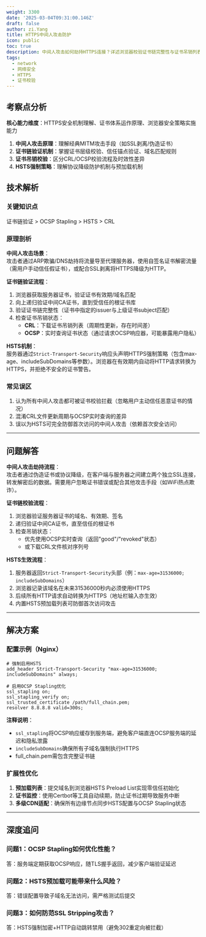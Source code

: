 ```yaml
---
weight: 3300
date: '2025-03-04T09:31:00.146Z'
draft: false
author: zi.Yang
title: HTTPS中间人攻击防护
icon: public
toc: true
description: 中间人攻击如何劫持HTTPS连接？详述浏览器校验证书链完整性与证书吊销列表（CRL/OCSP）校验的流程，说明HSTS头部如何强制启用HTTPS。
tags:
  - network
  - 网络安全
  - HTTPS
  - 证书校验
---
```


## 考察点分析

**核心能力维度**：HTTPS安全机制理解、证书体系运作原理、浏览器安全策略实施能力  

1. **中间人攻击原理**：理解经典MITM攻击手段（如SSL剥离/伪造证书）  
2. **证书链验证机制**：掌握证书层级校验、信任锚点验证、域名匹配规则  
3. **证书吊销校验**：区分CRL/OCSP校验流程及时效性差异  
4. **HSTS强制策略**：理解协议降级防护机制与预加载机制  

## 技术解析

### 关键知识点

证书链验证 > OCSP Stapling > HSTS > CRL

### 原理剖析

**中间人攻击场景**：  
攻击者通过ARP欺骗/DNS劫持将流量导至代理服务器，使用自签名证书解密流量（需用户手动信任假证书），或配合SSL剥离将HTTPS降级为HTTP。

**证书链验证流程**：  

1. 浏览器获取服务器证书，验证证书有效期/域名匹配  
2. 向上递归验证中间CA证书，直到受信任的根证书库  
3. 验证证书链完整性（证书中指定的issuer与上级证书subject匹配）  
4. 检查证书吊销状态：  
   - **CRL**：下载证书吊销列表（周期性更新，存在时间差）  
   - **OCSP**：实时查询证书状态（通过请求OCSP响应器，可能暴露用户隐私）  

**HSTS机制**：  
服务器通过`Strict-Transport-Security`响应头声明HTTPS强制策略（包含max-age、includeSubDomains等参数）。浏览器在有效期内自动将HTTP请求转换为HTTPS，并拒绝不安全的证书警告。

### 常见误区

1. 认为所有中间人攻击都可被证书校验拦截（忽略用户主动信任恶意证书的情况）  
2. 混淆CRL文件更新周期与OCSP实时查询的差异  
3. 误以为HSTS可完全防御首次访问的中间人攻击（依赖首次安全访问）  

---

## 问题解答

**中间人攻击劫持流程**：  
攻击者通过伪造证书或协议降级，在客户端与服务器之间建立两个独立SSL连接，转发解密后的数据。需要用户忽略证书错误或配合其他攻击手段（如WiFi热点欺诈）。

**证书链校验流程**：  

1. 浏览器验证服务器证书的域名、有效期、签名  
2. 递归验证中间CA证书，直至信任的根证书  
3. 检查吊销状态：  
   - 优先使用OCSP实时查询（返回"good"/"revoked"状态）  
   - 或下载CRL文件核对序列号  

**HSTS生效流程**：  

1. 服务器返回`Strict-Transport-Security`头部（例：`max-age=31536000; includeSubDomains`）  
2. 浏览器记录该域名在未来31536000秒内必须使用HTTPS  
3. 后续所有HTTP请求自动转换为HTTPS（地址栏输入亦生效）  
4. 内置HSTS预加载列表可防御首次访问攻击  

---

## 解决方案

### 配置示例（Nginx）

```nginx
# 强制启用HSTS
add_header Strict-Transport-Security "max-age=31536000; includeSubDomains" always;

# 启用OCSP Stapling优化
ssl_stapling on;
ssl_stapling_verify on;
ssl_trusted_certificate /path/full_chain.pem;
resolver 8.8.8.8 valid=300s;
```

**注释说明**：  

- `ssl_stapling`将OCSP响应缓存到服务端，避免客户端直连OCSP服务端的延迟和隐私泄露  
- `includeSubDomains`确保所有子域名强制执行HTTPS  
- full_chain.pem需包含完整证书链  

### 扩展性优化

1. **预加载列表**：提交域名到浏览器HSTS Preload List实现零信任初始化  
2. **证书监控**：使用Certbot等工具自动续期，防止证书过期导致服务中断  
3. **多级CDN适配**：确保所有边缘节点同步HSTS配置与OCSP Stapling状态  

---

## 深度追问

### 问题1：OCSP Stapling如何优化性能？  

答：服务端定期获取OCSP响应，随TLS握手返回，减少客户端验证延迟  

### 问题2：HSTS预加载可能带来什么风险？  

答：错误配置导致子域名无法访问，需严格测试后提交  

### 问题3：如何防范SSL Stripping攻击？  

答：HSTS强制加密+HTTP自动跳转禁用（避免302重定向被拦截）

